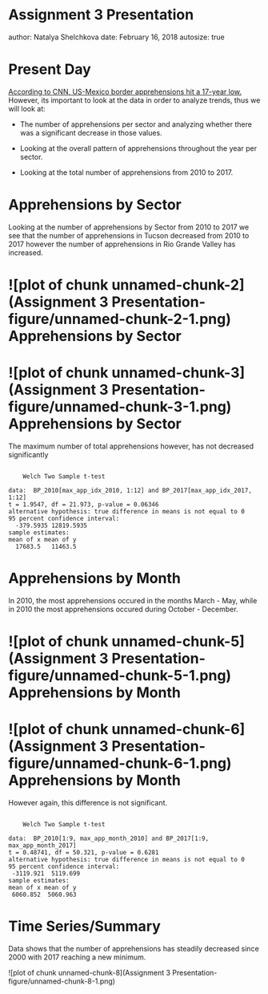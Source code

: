 Assignment 3 Presentation
========================================================
author: Natalya Shelchkova
date: February 16, 2018
autosize: true

Present Day 
========================================================

[According to CNN, US-Mexico border apprehensions hit a 17-year low.](https://www.cnn.com/2017/05/09/politics/border-crossings-apprehensions-down-trump/index.html) However, its important to look at the data in order to analyze trends, thus we will look at:

- The number of apprehensions per sector and analyzing whether there was a significant decrease in those values.
- Looking at the overall pattern of apprehensions throughout the year per sector.

- Looking at the total number of apprehensions from 2010 to 2017.



Apprehensions by Sector
========================================================
Looking at the number of apprehensions by Sector from 2010 to 2017 we see that the number of apprehensions in Tucson decreased from 2010 to 2017 however the number of apprehensions in Rio Grande Valley has increased. 

![plot of chunk unnamed-chunk-2](Assignment 3 Presentation-figure/unnamed-chunk-2-1.png)
Apprehensions by Sector
========================================================
![plot of chunk unnamed-chunk-3](Assignment 3 Presentation-figure/unnamed-chunk-3-1.png)
Apprehensions by Sector
========================================================
The maximum number of total apprehensions however, has not decreased significantly

```

	Welch Two Sample t-test

data:  BP_2010[max_app_idx_2010, 1:12] and BP_2017[max_app_idx_2017, 1:12]
t = 1.9547, df = 21.973, p-value = 0.06346
alternative hypothesis: true difference in means is not equal to 0
95 percent confidence interval:
  -379.5935 12819.5935
sample estimates:
mean of x mean of y 
  17683.5   11463.5 
```

Apprehensions by Month
========================================================
In 2010, the most apprehensions occured in the months March - May, while in 2010 the most apprehensions occured during October - December.
 
![plot of chunk unnamed-chunk-5](Assignment 3 Presentation-figure/unnamed-chunk-5-1.png)
Apprehensions by Month
========================================================
![plot of chunk unnamed-chunk-6](Assignment 3 Presentation-figure/unnamed-chunk-6-1.png)
Apprehensions by Month
========================================================
However again, this difference is not significant.


```

	Welch Two Sample t-test

data:  BP_2010[1:9, max_app_month_2010] and BP_2017[1:9, max_app_month_2017]
t = 0.48741, df = 50.321, p-value = 0.6281
alternative hypothesis: true difference in means is not equal to 0
95 percent confidence interval:
 -3119.921  5119.699
sample estimates:
mean of x mean of y 
 6060.852  5060.963 
```

Time Series/Summary
========================================================

Data shows that the number of apprehensions has steadily decreased since 2000 with 2017 reaching a new minimum.

![plot of chunk unnamed-chunk-8](Assignment 3 Presentation-figure/unnamed-chunk-8-1.png)
